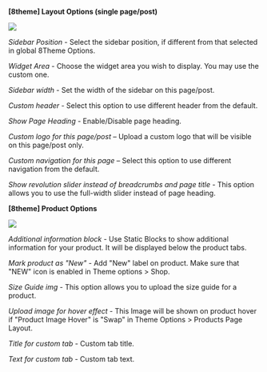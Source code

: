 **[8theme] Layout Options (single page/post)**

![](//olya.8theme.com/theme-docs/legenda-docs/docs/imgs/single-post-options.png)

*Sidebar Position* - Select the sidebar position, if different from that selected in global 8Theme Options.

*Widget Area* - Choose the widget area you wish to display. You may use the custom one.

*Sidebar width* - Set the width of the sidebar on this page/post.

*Custom header* - Select this option to use different header from the default.

*Show Page Heading* - Enable/Disable page heading.

*Custom logo for this page/post* – Upload a custom logo that will be visible on this page/post only.

*Custom navigation for this page* – Select this option to use different navigation from the default.

*Show revolution slider instead of breadcrumbs and page title* - This option allows you to use the full-width slider instead of page heading.

**[8theme] Product Options**

![](//olya.8theme.com/theme-docs/legenda-docs/docs/imgs/8theme-product-options.png)

*Additional information block* - Use Static Blocks to show additional information for your product. It will be displayed below the product tabs.

*Mark product as "New"* - Add "New" label on product. Make sure that "NEW" icon is enabled in Theme options > Shop. 

*Size Guide img* - This option allows you to upload the size guide for a product.

*Upload image for hover effect* - This Image will be shown on product hover if "Product Image Hover" is "Swap" in Theme Options > Products Page Layout. 

*Title for custom tab* - Custom tab title.

*Text for custom tab* - Custom tab text.